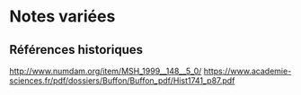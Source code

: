 # Notes variées
## Références historiques
http://www.numdam.org/item/MSH_1999__148__5_0/
https://www.academie-sciences.fr/pdf/dossiers/Buffon/Buffon_pdf/Hist1741_p87.pdf